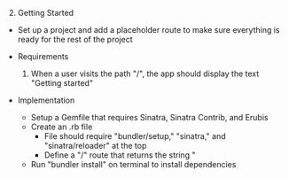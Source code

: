 2. Getting Started
  - Set up a project and add a placeholder route to make sure everything is ready for the rest of the project

  - Requirements
    1. When a user visits the path "/", the app should display the text "Getting started"
      
  - Implementation <!--Mine-->
    - Setup a Gemfile that requires Sinatra, Sinatra Contrib, and Erubis
    - Create an .rb file
      - File should require "bundler/setup," "sinatra," and "sinatra/reloader" at the top
      - Define a "/" route that returns the string "
    - Run "bundler install" on terminal to install dependencies